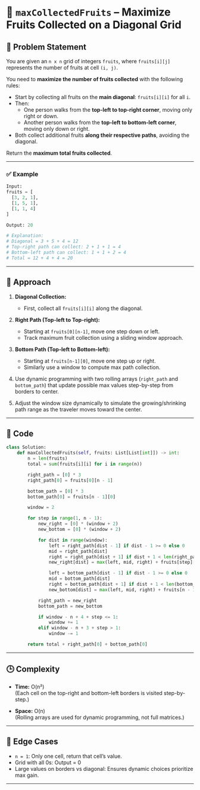# 🍎 `maxCollectedFruits` – Maximize Fruits Collected on a Diagonal Grid

## 📘 Problem Statement

You are given an `n x n` grid of integers `fruits`, where `fruits[i][j]` represents the number of fruits at cell `(i, j)`.

You need to **maximize the number of fruits collected** with the following rules:

- Start by collecting all fruits on the **main diagonal**: `fruits[i][i]` for all `i`.
- Then:
  - One person walks from the **top-left to top-right corner**, moving only right or down.
  - Another person walks from the **top-left to bottom-left corner**, moving only down or right.
- Both collect additional fruits **along their respective paths**, avoiding the diagonal.

Return the **maximum total fruits collected**.

---

### ✅ Example

```python
Input:
fruits = [
  [3, 2, 1],
  [1, 5, 1],
  [1, 1, 4]
]

Output: 20

# Explanation:
# Diagonal = 3 + 5 + 4 = 12
# Top-right path can collect: 2 + 1 + 1 = 4
# Bottom-left path can collect: 1 + 1 + 2 = 4
# Total = 12 + 4 + 4 = 20
```

---

## 🧠 Approach

1. **Diagonal Collection:**
   - First, collect all `fruits[i][i]` along the diagonal.

2. **Right Path (Top-left to Top-right):**
   - Starting at `fruits[0][n-1]`, move one step down or left.
   - Track maximum fruit collection using a sliding window approach.

3. **Bottom Path (Top-left to Bottom-left):**
   - Starting at `fruits[n-1][0]`, move one step up or right.
   - Similarly use a window to compute max path collection.

4. Use dynamic programming with two rolling arrays (`right_path` and `bottom_path`) that update possible max values step-by-step from borders to center.

5. Adjust the window size dynamically to simulate the growing/shrinking path range as the traveler moves toward the center.

---

## 📄 Code

```python
class Solution:
    def maxCollectedFruits(self, fruits: List[List[int]]) -> int:
        n = len(fruits)
        total = sum(fruits[i][i] for i in range(n))

        right_path = [0] * 3
        right_path[0] = fruits[0][n - 1]

        bottom_path = [0] * 3
        bottom_path[0] = fruits[n - 1][0]

        window = 2

        for step in range(1, n - 1):
            new_right = [0] * (window + 2)
            new_bottom = [0] * (window + 2)

            for dist in range(window):
                left = right_path[dist - 1] if dist - 1 >= 0 else 0
                mid = right_path[dist]
                right = right_path[dist + 1] if dist + 1 < len(right_path) else 0
                new_right[dist] = max(left, mid, right) + fruits[step][n - 1 - dist]

                left = bottom_path[dist - 1] if dist - 1 >= 0 else 0
                mid = bottom_path[dist]
                right = bottom_path[dist + 1] if dist + 1 < len(bottom_path) else 0
                new_bottom[dist] = max(left, mid, right) + fruits[n - 1 - dist][step]

            right_path = new_right
            bottom_path = new_bottom

            if window - n + 4 + step <= 1:
                window += 1
            elif window - n + 3 + step > 1:
                window -= 1

        return total + right_path[0] + bottom_path[0]
```

---

## 🕒 Complexity

- **Time:** O(n²)  
  (Each cell on the top-right and bottom-left borders is visited step-by-step.)
  
- **Space:** O(n)  
  (Rolling arrays are used for dynamic programming, not full matrices.)

---

## 🧪 Edge Cases

- `n = 1`: Only one cell, return that cell’s value.
- Grid with all 0s: Output = 0
- Large values on borders vs diagonal: Ensures dynamic choices prioritize max gain.

---

